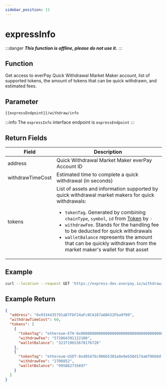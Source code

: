 ```yaml
---
sidebar_position: 11
---
```


# expressInfo
:::danger
***This function is offline, please do not use it.***
:::
## Function
Get access to everPay Quick Withdrawal Market Maker account, list of supported tokens, the amount of tokens that can be quick withdrawn, and estimated fees.

## Parameter
`{{expressEndpoint}}/withdraw/info`

:::info
The `expressInfo` interface endpoint is `expressEndpoint`
:::

## Return Fields
|Field|Description|
|---|---|
|address|Quick Withdrawal Market Maker everPay Account ID|
|withdrawTimeCost|Estimated time to complete a quick withdrawal (in seconds)|
|tokens|List of assets and information supported by quick withdrawal market makers for quick withdrawals:<ul><li>`tokenTag`. Generated by combining `chainType`, `symbol`, `id` from [Token](./info#token-field-description) by `-`</li><li>`withdrawFee`. Stands for the handling fee to be deducted for quick withdrawals</li><li>`walletBalance` represents the amount that can be quickly withdrawn from the market maker's wallet for that asset</li></ul>|

## Example

```bash
curl --location --request GET 'https://express-dev.everpay.io/withdraw/info'
```

## Example Return
```json
{
  "address": "0x9334435791aD7FbF24aFc0CA187a6B432Fba9f09",
  "withdrawTimeCost": 60,
  "tokens": [
    {
      "tokenTag": "ethereum-ETH-0x0000000000000000000000000000000000000000",
      "withdrawFee": "572864391122100",
      "walletBalance": "323719653678176720"
    },
    {
      "tokenTag": "ethereum-USDT-0xd85476c906b5301e8e9eb58d174a6f96b9dfc5ee",
      "withdrawFee": "2708852",
      "walletBalance": "995882735697"
    }
  ]
}
```